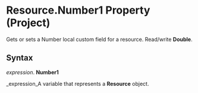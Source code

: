 
# Resource.Number1 Property (Project)

Gets or sets a Number local custom field for a resource. Read/write  **Double**.


## Syntax

 _expression_. **Number1**

 _expression_A variable that represents a  **Resource** object.

